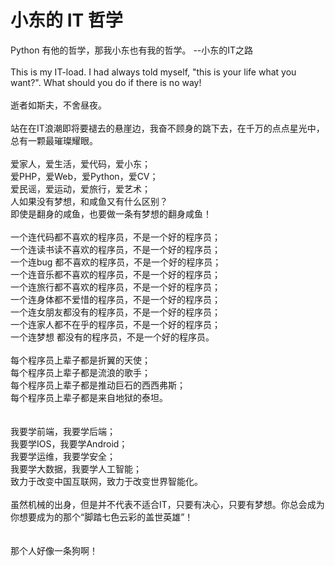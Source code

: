 # 小东的 IT 哲学
Python 有他的哲学，那我小东也有我的哲学。            --小东的IT之路<br />
<br />
This is my IT-load. I had always told myself, "this is your life what you want?". What should you do if there is no way!<br />
<br />
逝者如斯夫，不舍昼夜。<br />
<br />
站在在IT浪潮即将要褪去的悬崖边，我奋不顾身的跳下去，在千万的点点星光中，总有一颗最璀璨耀眼。<br />
<br />
爱家人，爱生活，爱代码，爱小东；<br />
爱PHP，爱Web，爱Python，爱CV；<br />
爱民谣，爱运动，爱旅行，爱艺术；<br />
人如果没有梦想，和咸鱼又有什么区别？<br />
即使是翻身的咸鱼，也要做一条有梦想的翻身咸鱼！<br />
<br />
一个连代码都不喜欢的程序员，不是一个好的程序员；<br />
一个连读书读不喜欢的程序员，不是一个好的程序员；<br />
一个连bug 都不喜欢的程序员，不是一个好的程序员；<br />
一个连音乐都不喜欢的程序员，不是一个好的程序员；<br />
一个连旅行都不喜欢的程序员，不是一个好的程序员；<br />
一个连身体都不爱惜的程序员，不是一个好的程序员；<br />
一个连女朋友都没有的程序员，不是一个好的程序员；<br />
一个连家人都不在乎的程序员，不是一个好的程序员；<br />
一个连梦想  都没有的程序员，不是一个好的程序员。<br />
<br />
每个程序员上辈子都是折翼的天使；<br />
每个程序员上辈子都是流浪的歌手；<br />
每个程序员上辈子都是推动巨石的西西弗斯；<br />
每个程序员上辈子都是来自地狱的泰坦。<br />
<br />
<br />
我要学前端，我要学后端；<br />
我要学IOS，我要学Android；<br />
我要学运维，我要学安全；<br />
我要学大数据，我要学人工智能；<br />
致力于改变中国互联网，致力于改变世界智能化。<br />
<br />
虽然机械的出身，但是并不代表不适合IT，只要有决心，只要有梦想。你总会成为你想要成为的那个“脚踏七色云彩的盖世英雄”！<br />
<br />
<br />
那个人好像一条狗啊！<br />
